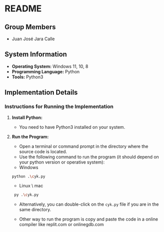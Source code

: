 # README

## Group Members

- Juan José Jara Calle

## System Information

- **Operating System:** Windows 11, 10, 8
- **Programming Language:** Python
- **Tools:** Python3

## Implementation Details

### Instructions for Running the Implementation

1. **Install Python:**
   - You need to have Python3 installed on your system.

2. **Run the Program:**
   - Open a terminal or command prompt in the directory where the source code is located.
   - Use the following command to run the program (it should depend on your python version or operative system):
    * Windows
     ```bash 
     python .\cyk.py
     ```
    * Linux \ mac
    ```bash 
     py .\cyk.py
     ```
   - Alternatively, you can double-click on the `cyk.py` file if you are in the same directory.

   - Other way to run the program is copy and paste the code in a online compiler like replit.com or onlinegdb.com
